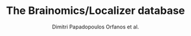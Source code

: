 ---
cat: ciel
subcat: neurophysics
bestof: false
author: Dimitri Papadopoulos Orfanos et al.
title: The Brainomics/Localizer database
journal: Neuroimage
year: 2017
type: article
doi: 10.1016/j.neuroimage.2015.09.052
---